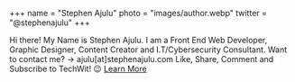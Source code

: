 +++
name = "Stephen Ajulu"
photo = "images/author.webp"
twitter = "@stephenajulu"
+++

Hi there! My Name is Stephen Ajulu. I am a Front End Web Developer, Graphic Designer, Content Creator and I.T/Cybersecurity Consultant. Want to contact me? → ajulu[at]stephenajulu.com Like, Share, Comment and Subscribe to TechWit! 😉 [Learn More](https://stephenajulu.com)
